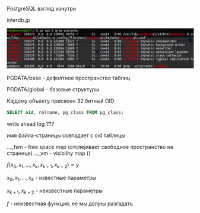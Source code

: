 PostgreSQL взгляд изнутри

interdb.jp

![alt text](image-5.png)


PGDATA/base - дефолтное пространство таблиц

PGDATA/global - базовые структуры

Каjдому объекту присвоен 32 битный OID


```sql
SELECT oid, relname, pg_class FROM pg_class;
```

write ahead log ???


имя файла-страницы совпадает с oid таблицы


..._fsm - free space map (отслеjивает свободное пространство на странице)
..._vm - visibility map ()


$f(x_0, x_1, ... , x_k, x_{k+1}, x_{k+2}) = y$

$x_0, x_1, ... , x_k$ - известные параметры

$x_{k+1}, x_{k+2}$ - неизвестные параметры

$f$ - неизвестная функция, ее мы долjны разгадать
